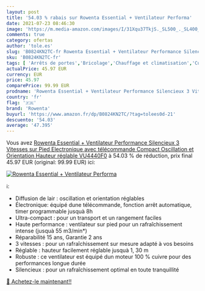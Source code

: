 ```yaml
---
layout: post
title: '54.03 % rabais sur Rowenta Essential + Ventilateur Performa'
date: 2021-07-23 08:46:30
image: 'https://m.media-amazon.com/images/I/31Xqu37TkjS._SL500_._SL400_.jpg'
comments: true
category: ofertas
author: 'tole.es'
slug: 'B0824KN2TC-fr Rowenta Essential + Ventilateur Performance Silencieux 3...'
sku: 'B0824KN2TC-fr'
tags: [ 'Arrêts de portes','Bricolage','Chauffage et climatisation','Cuisine et Maison','Quincaillerie','Quincaillerie de portes et loquets','Ventilateurs','Ventilateurs sur pied','rowenta', ]
actualPrice: 45.97 EUR
currency: EUR
price: 45.97
comparePrice: 99.99 EUR
prodname: 'Rowenta Essential + Ventilateur Performance Silencieux 3 Vitesses sur Pied Electronique avec télécommande Compact Oscillation et Orientation Hauteur réglable VU4440F0'
country: 'fr'
flag: '🇫🇷'
brand: 'Rowenta'
buyurl: 'https://www.amazon.fr/dp/B0824KN2TC/?tag=tolees0d-21'
descuento: '54.03'
average: '47.395'
---
```


Vous avez [Rowenta Essential + Ventilateur Performance Silencieux 3 Vitesses sur Pied Electronique avec télécommande Compact Oscillation et Orientation Hauteur réglable VU4440F0](https://www.amazon.fr/dp/B0824KN2TC/?tag=tolees0d-21)  à  54.03 % de réduction, prix final  45.97 EUR (original: 99.99 EUR) ici:

[![Rowenta Essential + Ventilateur Performa](https://m.media-amazon.com/images/I/31Xqu37TkjS._SL500_._SL400_.jpg)](https://www.amazon.fr/dp/B0824KN2TC/?tag=tolees0d-21)

ℹ️:

- Diffusion de lair : oscillation et orientation réglables
- Électronique: équipé dune télécommande, fonction arrêt automatique, timer programmable jusquà 8h
- Ultra-compact : pour un transport et un rangement faciles
- Haute performance : ventilateur sur pied pour un rafraîchissement intense (jusquà 55 m3/min*)
- Réparabilité 15 ans, Garantie 2 ans
- 3 vitesses : pour un rafraîchissement sur mesure adapté à vos besoins
- Réglable : hauteur facilement réglable jusquà 1, 30 m
- Robuste : ce ventilateur est équipé dun moteur 100 % cuivre pour des performances longue durée
- Silencieux : pour un rafraîchissement optimal en toute tranquillité

[🛒 Achetez-le maintenant!!](https://www.amazon.fr/dp/B0824KN2TC/?tag=tolees0d-21)
